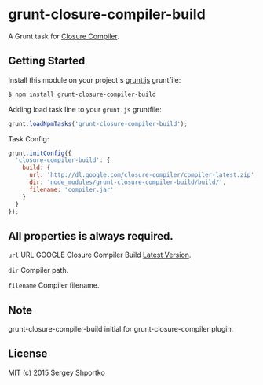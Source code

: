 # grunt-closure-compiler-build

A Grunt task for [Closure Compiler](https://developers.google.com/closure/compiler/).

## Getting Started

Install this module on your project's [grunt.js](https://github.com/cowboy/grunt/blob/master/docs/getting_started.md) gruntfile:
```bash
$ npm install grunt-closure-compiler-build
```

Adding load task line to your `grunt.js` gruntfile:
```javascript
grunt.loadNpmTasks('grunt-closure-compiler-build');
```

Task Config:
```javascript
grunt.initConfig({
  'closure-compiler-build': {
    build: {
      url: 'http://dl.google.com/closure-compiler/compiler-latest.zip',
      dir: 'node_modules/grunt-closure-compiler-build/build/',
      filename: 'compiler.jar'
    }
  }
});
```

## All properties is always required.

`url` URL GOOGLE Closure Compiler Build [Latest Version](http://dl.google.com/closure-compiler/compiler-latest.zip).

`dir` Compiler path.

`filename` Compiler filename.

## Note

grunt-closure-compiler-build initial for grunt-closure-compiler plugin.

## License

MIT (c) 2015 Sergey Shportko
